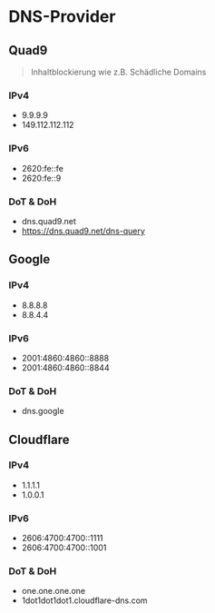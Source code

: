 # DNS-Provider

## Quad9
> Inhaltblockierung wie z.B. Schädliche Domains
### IPv4
- 9.9.9.9
- 149.112.112.112

### IPv6
- 2620:fe::fe
- 2620:fe::9

### DoT & DoH
- dns.quad9.net
- https://dns.quad9.net/dns-query

## Google
### IPv4
- 8.8.8.8
- 8.8.4.4

### IPv6
- 2001:4860:4860::8888
- 2001:4860:4860::8844

### DoT & DoH
- dns.google

## Cloudflare
### IPv4
- 1.1.1.1
- 1.0.0.1

### IPv6
- 2606:4700:4700::1111
- 2606:4700:4700::1001

### DoT & DoH
- one.one.one.one
- 1dot1dot1dot1.cloudflare-dns.com

